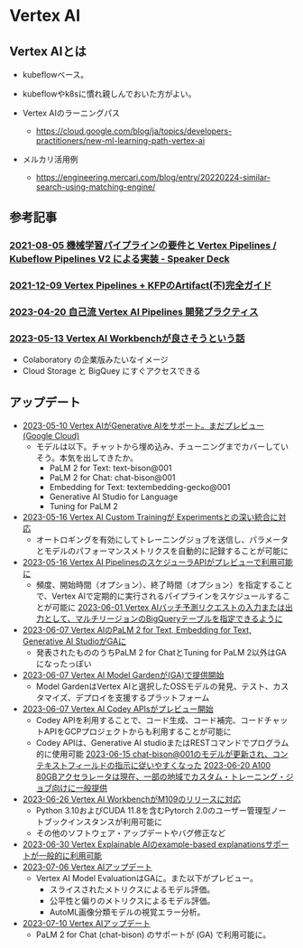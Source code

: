 # Vertex AI

## Vertex AIとは

- kubeflowベース。
- kubeflowやk8sに慣れ親しんでおいた方がよい。

- Vertex AIのラーニングパス
  - https://cloud.google.com/blog/ja/topics/developers-practitioners/new-ml-learning-path-vertex-ai

- メルカリ活用例
  - https://engineering.mercari.com/blog/entry/20220224-similar-search-using-matching-engine/

## 参考記事

### [2021-08-05 機械学習パイプラインの要件と Vertex Pipelines / Kubeflow Pipelines V2 による実装 - Speaker Deck](https://speakerdeck.com/asei/kubeflow-pipelines-v2-niyorushi-zhuang)

### [2021-12-09 Vertex Pipelines + KFPのArtifact(不)完全ガイド](https://zenn.dev/kurushi/articles/01ac5fdc4e1bfc)

### [2023-04-20 自己流 Vertex AI Pipelines 開発プラクティス](https://note.com/tatsuyashirakawa/n/n146551bc5a66)

### [2023-05-13 Vertex AI Workbenchが良さそうという話](https://twitter.com/naganumat/status/1657309179110117378)

- Colaboratory の企業版みたいなイメージ
- Cloud Storage と BigQuey にすぐアクセスできる

## アップデート

- [2023-05-10 Vertex AIがGenerative AIをサポート。まだプレビュー (Google Cloud)](https://cloud.google.com/release-notes#May_10_2023)
  - モデルは以下。チャットから埋め込み、チューニングまでカバーしていそう。本気を出してきたか。
    - PaLM 2 for Text: text-bison@001
    - PaLM 2 for Chat: chat-bison@001
    - Embedding for Text: textembedding-gecko@001
    - Generative AI Studio for Language
    - Tuning for PaLM 2
- [2023-05-16 Vertex AI Custom Trainingが Experimentsとの深い統合に対応](https://cloud.google.com/release-notes#May_16_2023)
  - オートロギングを有効にしてトレーニングジョブを送信し、パラメータとモデルのパフォーマンスメトリクスを自動的に記録することが可能に
- [2023-05-16 Vertex AI PipelinesのスケジューラAPIがプレビューで利用可能に](https://cloud.google.com/release-notes#May_16_2023)
  - 頻度、開始時間（オプション）、終了時間（オプション）を指定することで、Vertex AIで定期的に実行されるパイプラインをスケジュールすることが可能に
 [2023-06-01 Vertex AIバッチ予測リクエストの入力または出力として、マルチリージョンのBigQueryテーブルを指定できるように](https://cloud.google.com/release-notes#June_01_2023)
- [2023-06-07 Vertex AIのPaLM 2 for Text, Embedding for Text, Generative AI StudioがGAに](https://cloud.google.com/release-notes#June_07_2023)
  - 発表されたもののうちPaLM 2 for ChatとTuning for PaLM 2以外はGAになったっぽい
- [2023-06-07 Vertex AI Model Gardenが(GA)で提供開始](https://cloud.google.com/release-notes#June_07_2023)
  - Model GardenはVertex AIと選択したOSSモデルの発見、テスト、カスタマイズ、デプロイを支援するプラットフォーム
- [2023-06-07 Vertex AI Codey APIsがプレビュー開始](https://cloud.google.com/release-notes#June_07_2023)
  - Codey APIを利用することで、コード生成、コード補完、コードチャットAPIをGCPプロジェクトからも利用することが可能に
  - Codey APIは、Generative AI studioまたはRESTコマンドでプログラム的に使用可能
 [2023-06-15 chat-bison@001のモデルが更新され、コンテキストフィールドの指示に従いやすくなった](https://cloud.google.com/release-notes#June_15_2023)
 [2023-06-20 A100 80GBアクセラレータは現在、一部の地域でカスタム・トレーニング・ジョブ向けに一般提供](https://cloud.google.com/release-notes#June_20_2023)
- [2023-06-26 Vertex AI WorkbenchがM109のリリースに対応](https://cloud.google.com/release-notes#June_26_2023)
  - Python 3.10およびCUDA 11.8を含むPytorch 2.0のユーザー管理型ノートブックインスタンスが利用可能に
  - その他のソフトウェア・アップデートやバグ修正など
- [2023-06-30 Vertex Explainable AIのexample-based explanationsサポートが一般的に利用可能](https://cloud.google.com/release-notes#June_30_2023)
- [2023-07-06 Vertex AIアップデート](https://cloud.google.com/release-notes#July_07_2023)
  - Vertex AI Model EvaluationはGAに。また以下がプレビュー。
    - スライスされたメトリクスによるモデル評価。
    - 公平性と偏りのメトリクスによるモデル評価。
    - AutoML画像分類モデルの視覚エラー分析。
- [2023-07-10 Vertex AIアップデート](https://cloud.google.com/release-notes#July_10_2023)
  - PaLM 2 for Chat (chat-bison) のサポートが (GA) で利用可能に。